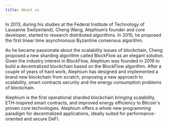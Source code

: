 ```yaml
---
title: About us
---
```


In 2013, during his studies at the Federal Institute of Technology of Lausanne Switzerland), Cheng Wang, Alephium’s founder and core developer, started to research distributed algorithms. In 2015, he proposed the first linear time asynchronous Byzantine consensus algorithm.

As he became passionate about the scalability issues of blockchain, Cheng proposed a new sharding algorithm called BlockFlow as an elegant solution. Given the industry interest in BlockFlow, Alephium was founded in 2019 to build a decentralized blockchain based on the BlockFlow algorithm. After a couple of years of hard work, Alephium has designed and implemented a brand new blockchain from scratch, proposing a new approach to scalability, smart contracts security and the energy consumption problems of blockchain.

Alephium is the first operational sharded blockchain bringing scalability, ETH-inspired smart contracts, and improved energy efficiency to Bitcoin's proven core technologies. Alephium offers a whole new programming paradigm for decentralized applications, ideally suited for performance-oriented and secure DeFI.
